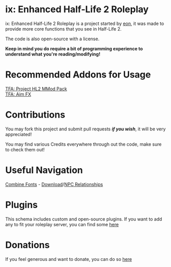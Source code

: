 # ix: Enhanced Half-Life 2 Roleplay
ix: Enhanced Half-Life 2 Roleplay is a project started by [eon](https://github.com/bloodycop7), it was made to provide more core functions that you see in Half-Life 2.

The code is also open-source with a license.

**Keep in mind you do require a bit of programming experience to understand what you're reading/modifying!**
# Recommended Addons for Usage
[TFA: Project HL2 MMod Pack](https://steamcommunity.com/sharedfiles/filedetails/?id=2665902404)\
[TFA: Aim FX](https://steamcommunity.com/sharedfiles/filedetails/?id=2834386148)

# Contributions
You may fork this project and submit pull requests ***if you wish***, it will be very appreciated!

You may find various Credits everywhere through out the code, make sure to check them out!
# Useful Navigation
[Combine Fonts](https://github.com/bloodycop7/ixehl2rp/blob/main/plugins/cmb/cl_plugin.lua#L38-L77) - [Download](https://dl.dafont.com/dl/?f=frak)/[NPC Relationships](https://github.com/bloodycop7/ixehl2rp/blob/main/schema/libs/sh_npcrelationships.lua)
# Plugins
This schema includes custom and open-source plugins.
If you want to add any to fit your roleplay server, you can find some [here](https://plugins.gethelix.co/all/)
# Donations
If you feel generous and want to donate, you can do so [here](https://paypal.me/theb3ta)
